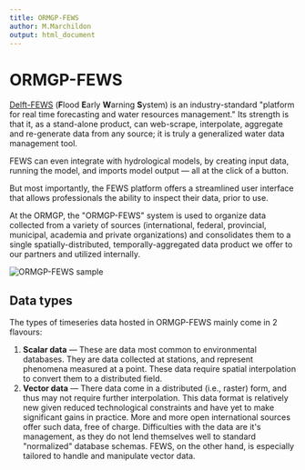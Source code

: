 ```yaml
---
title: ORMGP-FEWS
author: M.Marchildon
output: html_document
---
```


# ORMGP-FEWS
[Delft-FEWS](https://www.deltares.nl/app/uploads/2015/01/Delft-FEWS_brochure-2017.pdf) (**F**lood **E**arly **W**arning **S**ystem) is an industry-standard "platform for real time forecasting and water resources management." Its strength is that it, as a stand-alone product, can web-scrape, interpolate, aggregate and re-generate data from any source; it is truly a generalized water data management tool.

FEWS can even integrate with hydrological models, by creating input data, running the model, and imports model output — all at the click of a button.

But most importantly, the FEWS platform offers a streamlined user interface that allows professionals the ability to inspect their data, prior to use.

At the ORMGP, the "ORMGP-FEWS" system is used to organize data collected from a variety of sources (international, federal, provincial, municipal, academia and private organizations) and consolidates them to a single spatially-distributed, temporally-aggregated data product we offer to our partners and utilized internally.

![ORMGP-FEWS sample](fig/ORMGP-FEWS-sample1.gif)

## Data types
The types of timeseries data hosted in ORMGP-FEWS mainly come in 2 flavours:

1. **Scalar data** — These are data most common to environmental databases. They are data collected at stations, and represent phenomena measured at a point.  These data require spatial interpolation to convert them to a distributed field.
1. **Vector data** — There data come in a distributed (i.e., raster) form, and thus may not require further interpolation.  This data format is relatively new given reduced technological constraints and have yet to make significant gains in practice. More and more open international sources offer such data, free of charge. Difficulties with the data are it's management, as they do not lend themselves well to standard "normalized" database schemas.  FEWS, on the other hand, is especially tailored to handle and manipulate vector data.